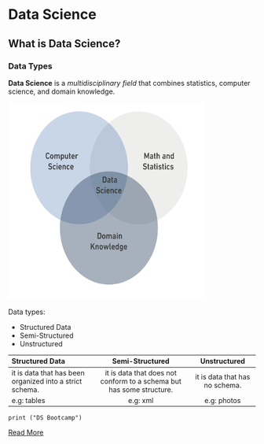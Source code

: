 # Data Science

## What is Data Science?

### Data Types

**Data Science** is a *multidisciplinary field* that combines statistics, computer science, and domain knowledge.


<img src="DS.png" alt="Example Image" width="400" height="400">


Data types:

* Structured Data
* Semi-Structured
* Unstructured

 

| Structured Data| Semi-Structured| Unstructured|
|:------------|:------------:|:------------:|
| it is data that has been organized into a strict schema.| it is data that does not conform to a schema but has some structure. | it is data that has no schema.|
| e.g: tables| e.g: xml| e.g: photos|

```
print ("DS Bootcamp")
```


[Read More](https://en.wikipedia.org/wiki/Data_science)
